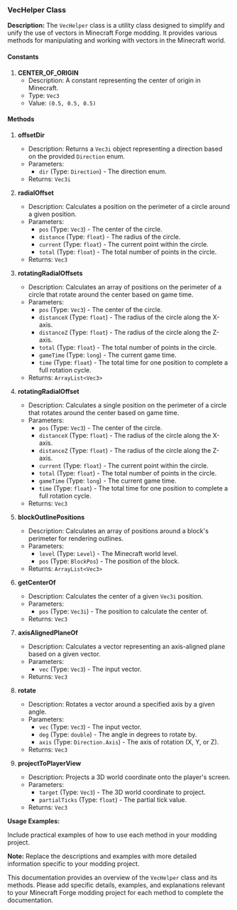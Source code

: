 ### VecHelper Class

**Description:**
The `VecHelper` class is a utility class designed to simplify and unify the use of vectors in Minecraft Forge modding. It provides various methods for manipulating and working with vectors in the Minecraft world.

#### Constants

1. **CENTER_OF_ORIGIN**
   - Description: A constant representing the center of origin in Minecraft.
   - Type: `Vec3`
   - Value: `(0.5, 0.5, 0.5)`

#### Methods

1. **offsetDir**
   - Description: Returns a `Vec3i` object representing a direction based on the provided `Direction` enum.
   - Parameters:
     - `dir` (Type: `Direction`) - The direction enum.
   - Returns: `Vec3i`

2. **radialOffset**
   - Description: Calculates a position on the perimeter of a circle around a given position.
   - Parameters:
     - `pos` (Type: `Vec3`) - The center of the circle.
     - `distance` (Type: `float`) - The radius of the circle.
     - `current` (Type: `float`) - The current point within the circle.
     - `total` (Type: `float`) - The total number of points in the circle.
   - Returns: `Vec3`

3. **rotatingRadialOffsets**
   - Description: Calculates an array of positions on the perimeter of a circle that rotate around the center based on game time.
   - Parameters:
     - `pos` (Type: `Vec3`) - The center of the circle.
     - `distanceX` (Type: `float`) - The radius of the circle along the X-axis.
     - `distanceZ` (Type: `float`) - The radius of the circle along the Z-axis.
     - `total` (Type: `float`) - The total number of points in the circle.
     - `gameTime` (Type: `long`) - The current game time.
     - `time` (Type: `float`) - The total time for one position to complete a full rotation cycle.
   - Returns: `ArrayList<Vec3>`

4. **rotatingRadialOffset**
   - Description: Calculates a single position on the perimeter of a circle that rotates around the center based on game time.
   - Parameters:
     - `pos` (Type: `Vec3`) - The center of the circle.
     - `distanceX` (Type: `float`) - The radius of the circle along the X-axis.
     - `distanceZ` (Type: `float`) - The radius of the circle along the Z-axis.
     - `current` (Type: `float`) - The current point within the circle.
     - `total` (Type: `float`) - The total number of points in the circle.
     - `gameTime` (Type: `long`) - The current game time.
     - `time` (Type: `float`) - The total time for one position to complete a full rotation cycle.
   - Returns: `Vec3`

5. **blockOutlinePositions**
   - Description: Calculates an array of positions around a block's perimeter for rendering outlines.
   - Parameters:
     - `level` (Type: `Level`) - The Minecraft world level.
     - `pos` (Type: `BlockPos`) - The position of the block.
   - Returns: `ArrayList<Vec3>`

6. **getCenterOf**
   - Description: Calculates the center of a given `Vec3i` position.
   - Parameters:
     - `pos` (Type: `Vec3i`) - The position to calculate the center of.
   - Returns: `Vec3`

7. **axisAlignedPlaneOf**
   - Description: Calculates a vector representing an axis-aligned plane based on a given vector.
   - Parameters:
     - `vec` (Type: `Vec3`) - The input vector.
   - Returns: `Vec3`

8. **rotate**
   - Description: Rotates a vector around a specified axis by a given angle.
   - Parameters:
     - `vec` (Type: `Vec3`) - The input vector.
     - `deg` (Type: `double`) - The angle in degrees to rotate by.
     - `axis` (Type: `Direction.Axis`) - The axis of rotation (X, Y, or Z).
   - Returns: `Vec3`

9. **projectToPlayerView**
   - Description: Projects a 3D world coordinate onto the player's screen.
   - Parameters:
     - `target` (Type: `Vec3`) - The 3D world coordinate to project.
     - `partialTicks` (Type: `float`) - The partial tick value.
   - Returns: `Vec3`

**Usage Examples:**

Include practical examples of how to use each method in your modding project.

**Note:** Replace the descriptions and examples with more detailed information specific to your modding project.

This documentation provides an overview of the `VecHelper` class and its methods. Please add specific details, examples, and explanations relevant to your Minecraft Forge modding project for each method to complete the documentation.